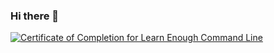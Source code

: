 ### Hi there 👋
<a href="https://www.learnenough.com/certificates/aharriel04"><img src="https://www.learnenough.com/certificates/aharriel04/command-line-tutorial.svg" alt="Certificate of Completion for Learn Enough Command Line"></a>
<!--
**Aharriel04/Aharriel04** is a ✨ _special_ ✨ repository because its `README.md` (this file) appears on your GitHub profile.

Here are some ideas to get you started:

- 🔭 I’m currently working on ...
- 🌱 I’m currently learning ...
- 👯 I’m looking to collaborate on ...
- 🤔 I’m looking for help with ...
- 💬 Ask me about ...
- 📫 How to reach me: ...
- 😄 Pronouns: ...
- ⚡ Fun fact: ...
-->
